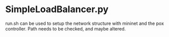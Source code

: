 # SimpleLoadBalancer.py   

run.sh can be used to setup the network structure with mininet and the pox controller. Path needs to be checked, and maybe altered.